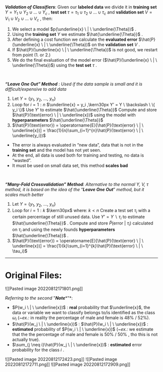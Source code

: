 ***Validation of Classifiers***:
Given our **labeled data** we divide it in **training set** $Y = Y_1 \cup Y_2 \cup \ldots \cup Y_c$ , **test set** $\tau = \tau_1 \cup \tau_2 \cup \ldots \cup \tau_c$ and **validation set** $V = V_1 \cup V_2 \cup \ldots \cup V_c$ , then:
1. We select a model $p(\underline{x} \ | \ \underline{\Theta})$ .
2. Using the **training set** $Y$ we estimate $\hat{\underline{\Theta}}$ .
3. After defining a cost function we calculate the **evaluated error** $\hat{P}(\underline{x} \ | \ \underline{\Theta})$ on the **validation set** $V$ .
4. If $\hat{P}(\underline{x} \ | \ \underline{\Theta})$ is not good, we restart from point ($1.$ or $2.$)
5. We do the final evaluation of the model error ($\hat{P}(\underline{x} \ | \ \underline{\Theta})$) using the **test set** $\tau$ .

<br>

***“Leave One Out” Method*** : 
*Used if the data sample is small and it is difficult/expensive to add data*
1. Let $Y = \{ y_1 ,\ y_2 ,\ \ldots ,\ y_n \}$
2. Loop for $i = 1 : n$
$\underline{x} = y_i ,\kern30px Y’ = Y \ \backslash \ \{ y_i \}$
Use $Y’$ to estimate $\hat{\underline{\Theta}}$
Compute and store $\hat{P}(\text{error} \ | \ \underline{x})$ using the model with **hyperparameters** $\hat{\underline{\Theta}}$
3. $\hat{P}(\text{error}) = \operatorname{E}[\hat{P}(\text{error} \ | \ \underline{x})] = \frac{1}{n}\sum_{i=1}^{n}\hat{P}(\text{error} \ | \ \underline{y_i})$

- The error is always evaluated in “new data”, data that is not in the **training set** and the model has not yet seen.
- At the end, all data is used both for training and testing, no data is “wasted”.
- It must be used on small data set, this method **scales bad**

<br>

***“Many-Fold Crossvalidation” Method***:
*Alternative to the normal $Y ,\ V ,\ \tau$ method, it is based on the idea of the* “***Leave One Out***” *method, but it scales much better*
1. Let $Y = \{ y_1 ,\ y_2 ,\ \ldots ,\ y_n \}$
2. Loop for $i = 1 : k$ $\kern30px$ where: $k \lt n$
Create a test set $\tau_i$ with a certain percentage of still unused data.
Use $Y’ = Y \ \backslash \ \tau_i$ to estimate $\hat{\underline{\Theta}}$ .
Compute and store $\hat{P}(\text{error} \ | \ \tau_i)$ calculated on $\tau_i$ and using the newly founds **hyperparameters** $\hat{\underline{\Theta}}$ .
3. $\hat{P}(\text{error}) = \operatorname{E}[\hat{P}(\text{error} \ | \ \underline{x})] = \frac{1}{k}\sum_{i=1}^{k}\hat{P}(\text{error} \ | \ \tau_i)$

---
# Original Files:
![[Pasted image 20220812171801.png]]

*Referring to the second* "***Note****"*: 
- $P(w_i \ | \ \underline{x})$ : **real** probability that $\underline{x}$, the data or variable we want to classify belongs to/is identified as the class $\omega_i$ (*~ex.:* in reality the percentage of male and female is $48\% \ / \ 52\%$).
- $\hat{P}(w_j \ | \ \underline{x})$ : $\hat{P}(w_i \ | \ \underline{x})$ : **estimated** probability of $P(w_i \ | \ \underline{x})$ (*~ex.:* we estimate that the the percentage of male and female is $50\% \ / \ 50\%$ , tho this is not actually true).
- $\sum_{j \neq i}\hat{P}(w_j \ | \ \underline{x})$ : **estimated** error probability for the class $i$ .


![[Pasted image 20220812172423.png]]
![[Pasted image 20220812172711.png]]
![[Pasted image 20220812172909.png]]

